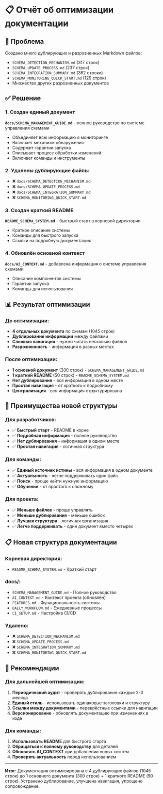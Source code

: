 # 📋 Отчёт об оптимизации документации

## 🎯 Проблема
Создано много дублирующих и разрозненных Markdown файлов:
- `SCHEMA_DETECTION_MECHANISM.md` (317 строк)
- `SCHEMA_UPDATE_PROCESS.md` (237 строк)
- `SCHEMA_INTEGRATION_SUMMARY.md` (362 строки)
- `SCHEMA_MONITORING_QUICK_START.md` (129 строк)
- Множество других разрозненных документов

## ✅ Решение

### 1. Создан единый документ
**`docs/SCHEMA_MANAGEMENT_GUIDE.md`** - полное руководство по системе управления схемами
- Объединяет всю информацию о мониторинге
- Включает механизм обнаружения
- Содержит гарантии запуска
- Описывает процесс обработки изменений
- Включает команды и инструменты

### 2. Удалены дублирующие файлы
- ❌ `docs/SCHEMA_DETECTION_MECHANISM.md`
- ❌ `docs/SCHEMA_UPDATE_PROCESS.md`
- ❌ `docs/SCHEMA_INTEGRATION_SUMMARY.md`
- ❌ `SCHEMA_MONITORING_QUICK_START.md`

### 3. Создан краткий README
**`README_SCHEMA_SYSTEM.md`** - быстрый старт в корневой директории
- Краткое описание системы
- Команды для быстрого запуска
- Ссылки на подробную документацию

### 4. Обновлён основной контекст
**`docs/AI_CONTEXT.md`** - добавлена информация о системе управления схемами
- Описание компонентов системы
- Гарантии запуска
- Команды для использования

## 📊 Результат оптимизации

### До оптимизации:
- **4 отдельных документа** по схемам (1045 строк)
- **Дублирование информации** между файлами
- **Сложная навигация** - нужно читать несколько файлов
- **Разрозненность** - информация в разных местах

### После оптимизации:
- **1 основной документ** (300 строк) - `SCHEMA_MANAGEMENT_GUIDE.md`
- **1 краткий README** (50 строк) - `README_SCHEMA_SYSTEM.md`
- **Нет дублирования** - вся информация в одном месте
- **Простая навигация** - от краткого к подробному
- **Централизация** - вся информация структурирована

## 🎯 Преимущества новой структуры

### Для разработчиков:
- ✅ **Быстрый старт** - README в корне
- ✅ **Подробная информация** - полное руководство
- ✅ **Нет дублирования** - информация в одном месте
- ✅ **Простая навигация** - логичная структура

### Для команды:
- ✅ **Единый источник истины** - вся информация в одном документе
- ✅ **Актуальность** - легче поддерживать один файл
- ✅ **Поиск** - проще найти нужную информацию
- ✅ **Обучение** - от простого к сложному

### Для проекта:
- ✅ **Меньше файлов** - проще управлять
- ✅ **Меньше дублирования** - меньше ошибок
- ✅ **Лучшая структура** - логичная организация
- ✅ **Легче поддерживать** - один документ вместо четырёх

## 📋 Новая структура документации

### Корневая директория:
- `README_SCHEMA_SYSTEM.md` - Краткий старт

### docs/:
- `SCHEMA_MANAGEMENT_GUIDE.md` - Полное руководство
- `AI_CONTEXT.md` - Контекст проекта (обновлён)
- `FEATURES.md` - Функциональность системы
- `DAILY_WORKFLOW.md` - Ежедневные процессы
- `CI_SETUP.md` - Настройка CI/CD

### Удалено:
- ❌ `SCHEMA_DETECTION_MECHANISM.md`
- ❌ `SCHEMA_UPDATE_PROCESS.md`
- ❌ `SCHEMA_INTEGRATION_SUMMARY.md`
- ❌ `SCHEMA_MONITORING_QUICK_START.md`

## 🎯 Рекомендации

### Для дальнейшей оптимизации:
1. **Периодический аудит** - проверять дублирование каждые 2-3 месяца
2. **Единый стиль** - использовать одинаковые заголовки и структуру
3. **Ссылки между документами** - перекрёстные ссылки для навигации
4. **Версионирование** - обновлять документацию при изменениях в коде

### Для команды:
1. **Использовать README** для быстрого старта
2. **Обращаться к полному руководству** для деталей
3. **Обновлять AI_CONTEXT** при добавлении новых систем
4. **Проверять актуальность** перед использованием

---

**Итог**: Документация оптимизирована с 4 дублирующих файлов (1045 строк) до 1 основного документа (300 строк) + 1 краткого README (50 строк). Устранено дублирование, улучшена навигация, упрощено сопровождение. 